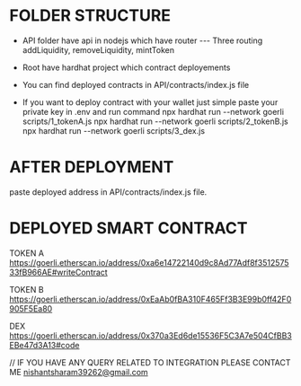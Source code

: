 # FOLDER STRUCTURE
- API folder have api in nodejs which have router
--- Three routing addLiquidity, removeLiquidity, mintToken

- Root have hardhat project which contract deployements

- You can find deployed contracts in API/contracts/index.js file

- If you want to deploy contract with your wallet just simple paste your private key in .env
and run command 
npx hardhat run --network goerli scripts/1_tokenA.js
npx hardhat run --network goerli scripts/2_tokenB.js
npx hardhat run --network goerli scripts/3_dex.js

# AFTER DEPLOYMENT
paste deployed address in API/contracts/index.js file.


# DEPLOYED SMART CONTRACT
TOKEN A
https://goerli.etherscan.io/address/0xa6e14722140d9c8Ad77Adf8f351257533fB966AE#writeContract

TOKEN B
https://goerli.etherscan.io/address/0xEaAb0fBA310F465Ff3B3E99b0ff42F0905F5Ea80

DEX 
https://goerli.etherscan.io/address/0x370a3Ed6de15536F5C3A7e504CfBB3EBe47d3A13#code

// IF YOU HAVE ANY QUERY RELATED TO INTEGRATION PLEASE CONTACT ME
nishantsharam39262@gmail.com




